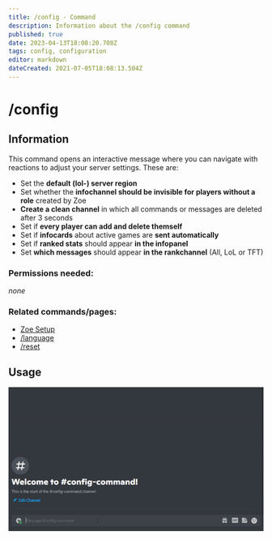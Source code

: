 ```yaml
---
title: /config - Command
description: Information about the /config command
published: true
date: 2023-04-13T18:08:20.708Z
tags: config, configuration
editor: markdown
dateCreated: 2021-07-05T18:08:13.504Z
---
```


# /config

## Information

This command opens an interactive message where you can navigate with reactions to adjust your server settings. These are:

-   Set the **default (lol-) server region**
-   Set whether the **infochannel should be invisible for players without a role** created by Zoe
-   **Create a clean channel** in which all commands or messages are deleted after 3 seconds
-   Set if **every player can add and delete themself**
-   Set if **infocards** about active games are **sent automatically**
-   Set if **ranked stats** should appear **in the infopanel**
-   Set **which messages** should appear **in the rankchannel** (All, LoL or TFT)

### Permissions needed:

*none*

### Related commands/pages:

-   [Zoe Setup](/en/setup/)
-   [/language](/en/commands/important/language/)
-   [/reset](/en/commands/important/reset/)

## Usage

![](/en-config.gif)